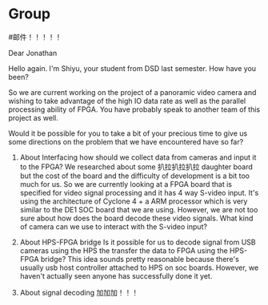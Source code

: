 # Group

#邮件！！！！！


Dear Jonathan

Hello again. I'm Shiyu, your student from DSD last semester. How have you been?

So we are current working on the project of a panoramic video camera and wishing to take advantage of the high IO data rate as well as the parallel processing ability of FPGA. You have probably speak to another team of this project as well.

Would it be possible for you to take a bit of your precious time to give us some directions on the problem that we have encountered have so far?

1. About Interfacing
how should we collect data from cameras and input it to the FPGA? We researched about some 扒拉扒拉扒拉 daughter board but the cost of the board and the difficulty of development is a bit too much for us. So we are currently looking at a FPGA board that is specified for video signal processing and it has 4 way S-video input. It's using the architecture of Cyclone 4 + a ARM processor which is very similar to the DE1 SOC board that we are using. However, we are not too sure about how does the board decode these video signals. What kind of camera can we use to interact with the S-video input?

2. About HPS-FPGA bridge
Is it possible for us to decode signal from USB cameras using the HPS the transfer the data to FPGA using the HPS-FPGA bridge? This idea sounds pretty reasonable because there's usually usb host controller attached to HPS on soc boards. However, we haven't actually seen anyone has successfully done it yet. 

3. About signal decoding
加加加！！！
